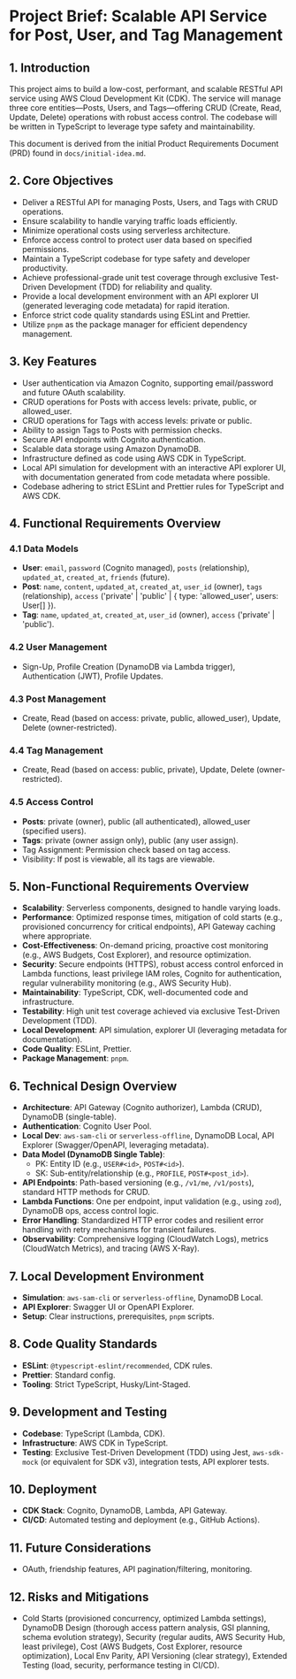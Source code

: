 # Project Brief: Scalable API Service for Post, User, and Tag Management

## 1. Introduction
This project aims to build a low-cost, performant, and scalable RESTful API service using AWS Cloud Development Kit (CDK). The service will manage three core entities—Posts, Users, and Tags—offering CRUD (Create, Read, Update, Delete) operations with robust access control. The codebase will be written in TypeScript to leverage type safety and maintainability.

This document is derived from the initial Product Requirements Document (PRD) found in `docs/initial-idea.md`.

## 2. Core Objectives
- Deliver a RESTful API for managing Posts, Users, and Tags with CRUD operations.
- Ensure scalability to handle varying traffic loads efficiently.
- Minimize operational costs using serverless architecture.
- Enforce access control to protect user data based on specified permissions.
- Maintain a TypeScript codebase for type safety and developer productivity.
- Achieve professional-grade unit test coverage through exclusive Test-Driven Development (TDD) for reliability and quality.
- Provide a local development environment with an API explorer UI (generated leveraging code metadata) for rapid iteration.
- Enforce strict code quality standards using ESLint and Prettier.
- Utilize `pnpm` as the package manager for efficient dependency management.

## 3. Key Features
- User authentication via Amazon Cognito, supporting email/password and future OAuth scalability.
- CRUD operations for Posts with access levels: private, public, or allowed_user.
- CRUD operations for Tags with access levels: private or public.
- Ability to assign Tags to Posts with permission checks.
- Secure API endpoints with Cognito authentication.
- Scalable data storage using Amazon DynamoDB.
- Infrastructure defined as code using AWS CDK in TypeScript.
- Local API simulation for development with an interactive API explorer UI, with documentation generated from code metadata where possible.
- Codebase adhering to strict ESLint and Prettier rules for TypeScript and AWS CDK.

## 4. Functional Requirements Overview
### 4.1 Data Models
- **User**: `email`, `password` (Cognito managed), `posts` (relationship), `updated_at`, `created_at`, `friends` (future).
- **Post**: `name`, `content`, `updated_at`, `created_at`, `user_id` (owner), `tags` (relationship), `access` ('private' | 'public' | { type: 'allowed_user', users: User[] }).
- **Tag**: `name`, `updated_at`, `created_at`, `user_id` (owner), `access` ('private' | 'public').

### 4.2 User Management
- Sign-Up, Profile Creation (DynamoDB via Lambda trigger), Authentication (JWT), Profile Updates.

### 4.3 Post Management
- Create, Read (based on access: private, public, allowed_user), Update, Delete (owner-restricted).

### 4.4 Tag Management
- Create, Read (based on access: public, private), Update, Delete (owner-restricted).

### 4.5 Access Control
- **Posts**: private (owner), public (all authenticated), allowed_user (specified users).
- **Tags**: private (owner assign only), public (any user assign).
- Tag Assignment: Permission check based on tag access.
- Visibility: If post is viewable, all its tags are viewable.

## 5. Non-Functional Requirements Overview
- **Scalability**: Serverless components, designed to handle varying loads.
- **Performance**: Optimized response times, mitigation of cold starts (e.g., provisioned concurrency for critical endpoints), API Gateway caching where appropriate.
- **Cost-Effectiveness**: On-demand pricing, proactive cost monitoring (e.g., AWS Budgets, Cost Explorer), and resource optimization.
- **Security**: Secure endpoints (HTTPS), robust access control enforced in Lambda functions, least privilege IAM roles, Cognito for authentication, regular vulnerability monitoring (e.g., AWS Security Hub).
- **Maintainability**: TypeScript, CDK, well-documented code and infrastructure.
- **Testability**: High unit test coverage achieved via exclusive Test-Driven Development (TDD).
- **Local Development**: API simulation, explorer UI (leveraging metadata for documentation).
- **Code Quality**: ESLint, Prettier.
- **Package Management**: `pnpm`.

## 6. Technical Design Overview
- **Architecture**: API Gateway (Cognito authorizer), Lambda (CRUD), DynamoDB (single-table).
- **Authentication**: Cognito User Pool.
- **Local Dev**: `aws-sam-cli` or `serverless-offline`, DynamoDB Local, API Explorer (Swagger/OpenAPI, leveraging metadata).
- **Data Model (DynamoDB Single Table)**:
    - PK: Entity ID (e.g., `USER#<id>`, `POST#<id>`).
    - SK: Sub-entity/relationship (e.g., `PROFILE`, `POST#<post_id>`).
- **API Endpoints**: Path-based versioning (e.g., `/v1/me`, `/v1/posts`), standard HTTP methods for CRUD.
- **Lambda Functions**: One per endpoint, input validation (e.g., using `zod`), DynamoDB ops, access control logic.
- **Error Handling**: Standardized HTTP error codes and resilient error handling with retry mechanisms for transient failures.
- **Observability**: Comprehensive logging (CloudWatch Logs), metrics (CloudWatch Metrics), and tracing (AWS X-Ray).

## 7. Local Development Environment
- **Simulation**: `aws-sam-cli` or `serverless-offline`, DynamoDB Local.
- **API Explorer**: Swagger UI or OpenAPI Explorer.
- **Setup**: Clear instructions, prerequisites, `pnpm` scripts.

## 8. Code Quality Standards
- **ESLint**: `@typescript-eslint/recommended`, CDK rules.
- **Prettier**: Standard config.
- **Tooling**: Strict TypeScript, Husky/Lint-Staged.

## 9. Development and Testing
- **Codebase**: TypeScript (Lambda, CDK).
- **Infrastructure**: AWS CDK in TypeScript.
- **Testing**: Exclusive Test-Driven Development (TDD) using Jest, `aws-sdk-mock` (or equivalent for SDK v3), integration tests, API explorer tests.

## 10. Deployment
- **CDK Stack**: Cognito, DynamoDB, Lambda, API Gateway.
- **CI/CD**: Automated testing and deployment (e.g., GitHub Actions).

## 11. Future Considerations
- OAuth, friendship features, API pagination/filtering, monitoring.

## 12. Risks and Mitigations
- Cold Starts (provisioned concurrency, optimized Lambda settings), DynamoDB Design (thorough access pattern analysis, GSI planning, schema evolution strategy), Security (regular audits, AWS Security Hub, least privilege), Cost (AWS Budgets, Cost Explorer, resource optimization), Local Env Parity, API Versioning (clear strategy), Extended Testing (load, security, performance testing in CI/CD).
